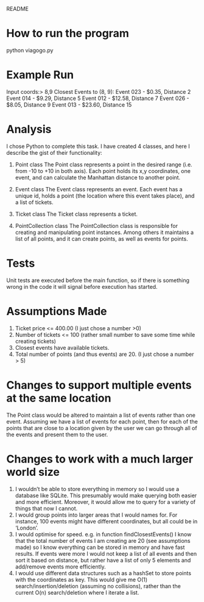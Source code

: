 README

# How to run the program
python viagogo.py


# Example Run
Input coords:> 8,9
Closest Events to (8, 9):
Event 023 - $0.35, Distance 2
Event 014 - $9.29, Distance 5
Event 012 - $12.58, Distance 7
Event 026 - $8.05, Distance 9
Event 013 - $23.60, Distance 15


# Analysis
I chose Python to complete this task. I have created 4 classes, and here I describe the gist of their functionality:

1) Point class
The Point class represents a point in the desired range (i.e. from -10 to +10 in both axis). Each point holds its x,y coordinates, one event, and can calculate the Manhattan distance to another point.

2) Event class
The Event class represents an event. Each event has a unique id, holds a point (the location where this event takes place), and a list of tickets.

3) Ticket class
The Ticket class represents a ticket.

4) PointCollection class
The PointCollection class is responsible for creating and manipulating point instances. Among others it maintains a list of all points, and it can create points, as well as events for points. 


# Tests
Unit tests are executed before the main function, so if there is something wrong in the code it will signal before execution has started.


# Assumptions Made
1) Ticket price <= 400.00 (I just chose a number >0)
2) Number of tickets <= 100 (rather small number to save some time while creating tickets)
3) Closest events have available tickets.
4) Total number of points (and thus events) are 20. (I just chose a number > 5)


# Changes to support multiple events at the same location
The Point class would be altered to maintain a list of events rather than one event. Assuming we have a list of events for each point, then for each of the points that are close to a location given by the user we can go through all of the events and present them to the user.


# Changes to work with a much larger world size
1) I wouldn’t be able to store everything in memory so I would use a database like SQLite. This presumably would make querying both easier and more efficient. Moreover, it would allow me to query for a variety of things that now I cannot.
2) I would group points into larger areas that I would names for. For instance, 100 events might have different coordinates, but all could be in ‘London’. 
3) I would optimise for speed. e.g. in function findClosestEvents() I know that the total number of events I am creating are 20 (see assumptions made) so I know everything can be stored in memory and have fast results. If events were more I would not keep a list of all events and then sort it based on distance, but rather have a list of only 5 elements and add/remove events more efficiently.
4) I would use different data structures such as a hashSet to store points with the coordinates as key. This would give me O(1) search/insertion/deletion (assuming no collisions), rather than the current O(n) search/deletion where I iterate a list.

